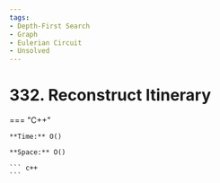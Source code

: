 ```yaml
---
tags:
- Depth-First Search
- Graph
- Eulerian Circuit
- Unsolved
---
```



# 332. Reconstruct Itinerary

=== "C++"

    **Time:** O()

    **Space:** O()

    ``` c++
    ```